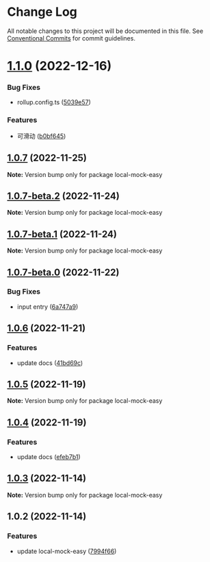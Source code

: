 # Change Log

All notable changes to this project will be documented in this file. See [Conventional Commits](https://conventionalcommits.org) for commit guidelines.

# [1.1.0](https://github.com/vigory/local-mock-core/compare/local-mock-easy@1.0.7-beta.2...local-mock-easy@1.1.0) (2022-12-16)

### Bug Fixes

- rollup.config.ts ([5039e57](https://github.com/vigory/local-mock-core/commit/5039e576702f609e9995e0f7a9c6183107dd9bd0))

### Features

- 可滑动 ([b0bf645](https://github.com/vigory/local-mock-core/commit/b0bf645320a44c3a48312008d1843526325438b3))

## [1.0.7](https://github.com/vigory/local-mock-core/compare/local-mock-easy@1.0.7-beta.2...local-mock-easy@1.0.7) (2022-11-25)

**Note:** Version bump only for package local-mock-easy

## [1.0.7-beta.2](https://github.com/vigory/local-mock-core/compare/local-mock-easy@1.0.7-beta.0...local-mock-easy@1.0.7-beta.2) (2022-11-24)

**Note:** Version bump only for package local-mock-easy

## [1.0.7-beta.1](https://github.com/vigory/local-mock-core/compare/local-mock-easy@1.0.7-beta.0...local-mock-easy@1.0.7-beta.1) (2022-11-24)

**Note:** Version bump only for package local-mock-easy

## [1.0.7-beta.0](https://github.com/vigory/local-mock-core/compare/local-mock-easy@1.0.6...local-mock-easy@1.0.7-beta.0) (2022-11-22)

### Bug Fixes

- input entry ([6a747a9](https://github.com/vigory/local-mock-core/commit/6a747a9cf653fb3aab5f5abc4df62e5a683f3c1f))

## [1.0.6](https://github.com/vigory/local-mock-core/compare/local-mock-easy@1.0.5...local-mock-easy@1.0.6) (2022-11-21)

### Features

- update docs ([41bd69c](https://github.com/vigory/local-mock-core/commit/41bd69c2237dc82c2d28f8dd11d7a47efe4a081d))

## [1.0.5](https://github.com/vigory/local-mock-core/compare/local-mock-easy@1.0.4...local-mock-easy@1.0.5) (2022-11-19)

**Note:** Version bump only for package local-mock-easy

## [1.0.4](https://github.com/vigory/local-mock-core/compare/local-mock-easy@1.0.3...local-mock-easy@1.0.4) (2022-11-19)

### Features

- update docs ([efeb7b1](https://github.com/vigory/local-mock-core/commit/efeb7b1d0a7fae9bf7d6aed545dec825728291a0))

## [1.0.3](https://github.com/vigory/local-mock-core/compare/local-mock-easy@1.0.2...local-mock-easy@1.0.3) (2022-11-14)

**Note:** Version bump only for package local-mock-easy

## 1.0.2 (2022-11-14)

### Features

- update local-mock-easy ([7994f66](https://github.com/vigory/local-mock-core/commit/7994f663e425a0608a502f676e2c3f111186df35))
